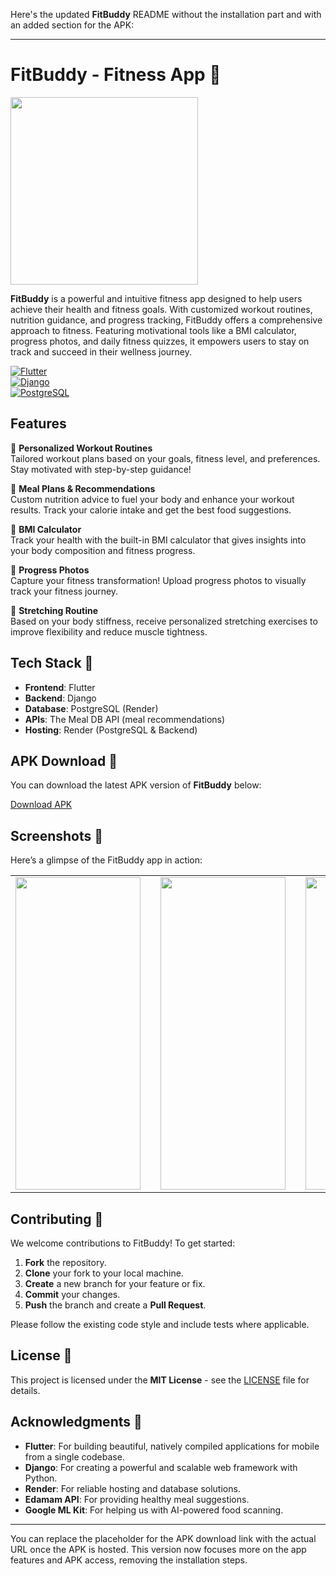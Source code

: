 Here's the updated **FitBuddy** README without the installation part and with an added section for the APK:

---

# FitBuddy - Fitness App 💪

<img src="https://drive.google.com/uc?export=view&id=1ViLTmOqNk_9d13Jd5tN18mJGAp1KlBfo" width="300"/>
 
**FitBuddy** is a powerful and intuitive fitness app designed to help users achieve their health and fitness goals. With customized workout routines, nutrition guidance, and progress tracking, FitBuddy offers a comprehensive approach to fitness. Featuring motivational tools like a BMI calculator, progress photos, and daily fitness quizzes, it empowers users to stay on track and succeed in their wellness journey.

 
[![Flutter](https://img.shields.io/badge/Flutter-v2.10.5-blue)](https://flutter.dev)  
[![Django](https://img.shields.io/badge/Django-v4.0-green)](https://www.djangoproject.com/)  
[![PostgreSQL](https://img.shields.io/badge/PostgreSQL-v13.4-purple)](https://www.postgresql.org/)

## Features

🔹 **Personalized Workout Routines**  
Tailored workout plans based on your goals, fitness level, and preferences. Stay motivated with step-by-step guidance!

🔹 **Meal Plans & Recommendations**  
Custom nutrition advice to fuel your body and enhance your workout results. Track your calorie intake and get the best food suggestions.

🔹 **BMI Calculator**  
Track your health with the built-in BMI calculator that gives insights into your body composition and fitness progress.

🔹 **Progress Photos**  
Capture your fitness transformation! Upload progress photos to visually track your fitness journey.

🔹 **Stretching Routine**  
Based on your body stiffness, receive personalized stretching exercises to improve flexibility and reduce muscle tightness.

## Tech Stack 🚀

- **Frontend**: Flutter  
- **Backend**: Django  
- **Database**: PostgreSQL (Render)  
- **APIs**: The Meal DB API (meal recommendations)
- **Hosting**: Render (PostgreSQL & Backend)

## APK Download 📲

You can download the latest APK version of **FitBuddy** below:

[Download APK](https://drive.google.com/uc?export=download&id=1BpdPBhNoiLpX2S5JN_PQ84bBrhJOIQrh)

## Screenshots 📸

Here’s a glimpse of the FitBuddy app in action:

<table align="center">
  <tr>
    <td><img src="https://drive.google.com/uc?export=view&id=1SsfCgtVJihNA-ex-If2PSPtW0X5GvT2S" width="200" height="500"/></td>
    <td width="50"></td> <!-- This adds spacing -->
    <td><img src="https://drive.google.com/uc?export=view&id=1t1d3Md0wn8qPc4WxTQPoWA0bt48lRSiu" width="200" height="500"/></td>
    <td width="50"></td> <!-- This adds spacing -->
    <td><img src="https://drive.google.com/uc?export=view&id=1-LnHvutllCOXqj5kl9nk5Quv2U9wVvam" width="200" height="500"/></td>
  </tr>
</table>


## Contributing 🤝

We welcome contributions to FitBuddy! To get started:

1. **Fork** the repository.
2. **Clone** your fork to your local machine.
3. **Create** a new branch for your feature or fix.
4. **Commit** your changes.
5. **Push** the branch and create a **Pull Request**.

Please follow the existing code style and include tests where applicable.

## License 📝

This project is licensed under the **MIT License** - see the [LICENSE](LICENSE) file for details.

## Acknowledgments 🙏

- **Flutter**: For building beautiful, natively compiled applications for mobile from a single codebase.  
- **Django**: For creating a powerful and scalable web framework with Python.  
- **Render**: For reliable hosting and database solutions.  
- **Edamam API**: For providing healthy meal suggestions.  
- **Google ML Kit**: For helping us with AI-powered food scanning.

---

You can replace the placeholder for the APK download link with the actual URL once the APK is hosted. This version now focuses more on the app features and APK access, removing the installation steps.
